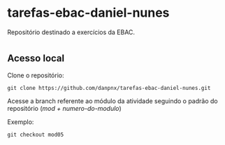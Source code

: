 # tarefas-ebac-daniel-nunes

Repositório destinado a exercícios da EBAC.
#

## Acesso local

Clone o repositório:

    git clone https://github.com/danpnx/tarefas-ebac-daniel-nunes.git

Acesse a branch referente ao módulo da atividade seguindo o padrão do repositório (*mod + numero-do-modulo*)

Exemplo: 

`git checkout mod05`
